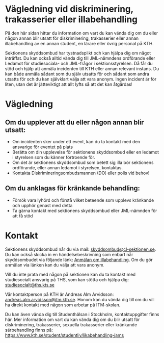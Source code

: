 # Vägledning vid diskriminering, trakasserier eller illabehandling

På den här sidan hittar du information om vart du kan vända dig om du eller någon annan blir utsatt för diskriminering, trakasserier eller annan illabehandling av en annan student, en lärare eller övrig personal på KTH.

Sektionens skyddsombud har tystnadsplikt och kan hjälpa dig om något inträffat. Du kan också alltid vända dig till JML-nämndens ordförande eller Ledamot för studiesociala- och JML-frågor i sektionsstyrelsen. Då får du stöd och hjälp att anmäla incidenten till KTH eller annan relevant instans. Du kan både anmäla sådant som du själv utsatts för och sådant som andra utsatts för och du kan självklart välja att vara anonym. Ingen incident är för liten, utan det är jätteviktigt att allt lyfts så att det kan åtgärdas!

# Vägledning

## Om du upplever att du eller någon annan blir utsatt:

- Om incidenten sker under ett event, kan du ta kontakt med den ansvarige för eventet på plats
- Berätta om din upplevelse för sektionens skyddsombud eller en ledamot i styrelsen som du känner förtroende för.
- Om det är sektionens skyddsombud som betett sig illa bör sektionens ordförande, eller annan ledamot i styrelsen, kontaktas.
- Kontakta Diskrimineringsombudsmannen (DO) eller polis vid behov!

## Om du anklagas för kränkande behandling:

- Försök vara lyhörd och förstå vilket beteende som upplevs kränkande och upphör genast med detta
- Ta gärna kontakt med sektionens skyddsombud eller JML-nämnden för att få stöd

# Kontakt

Sektionens skyddsombud når du via mail: skyddsombud@cl-sektionen.se. Du kan också skicka in en händelsebeskrivning som enbart når skyddsombudet via följande länk: [Anmälan om illabehandling](https://forms.gle/28p5Y6c4ToNe4K9t6). Om du gör anmälan via länken kan du välja att vara anonym.

Vill du inte prata med någon på sektionen kan du ta kontakt med studiesocialt ansvarig på THS, som kan stötta och hjälpa dig: studiesocialt@ths.kts.se

Vår kontaktperson på KTH är Andreas Alm Arvidsson: andreas.alm.arvidsson@itm.kth.se. Honom kan du vända dig till om du vill ha direkt kontakt med någon som arbetar på ITM-skolan.

Du kan även vända dig till Studenthälsan i Stockholm, kontaktuppgifter finns här.
Mer information om vart du kan vända dig om du blir utsatt för diskriminering, trakasserier, sexuella trakasserier eller kränkande särbehandling finns på: https://www.kth.se/student/studentliv/likabehandling-jams
